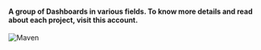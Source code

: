#### **A group of Dashboards in various fields. To know more details and read about each project, visit this account.**
![Maven](https://mavenanalytics.io/profile/Mohamed-Khotaby/212621867)
